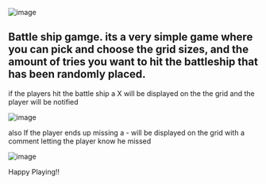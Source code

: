 ![image](https://user-images.githubusercontent.com/100727900/173942609-5b99cfd9-2a43-429a-8c73-5d97a223740b.png)

Battle ship gamge.
its a very simple game where you can pick and choose the grid sizes,
and the amount of tries you want to hit the battleship that has been randomly placed.
----------------------------------------------------------------------------------------------------------------------------

if the players hit the battle ship a X will be displayed on the the grid and the player will be notified


![image](https://user-images.githubusercontent.com/100727900/173953735-fa11bf78-3d90-4e0a-b635-fd48f031f4b4.png)




also If the player ends up missing a - will be displayed on the grid with a comment letting the player know he missed


![image](https://user-images.githubusercontent.com/100727900/173951845-55b3db07-522b-4e5e-8260-5a4196accaa2.png)




Happy Playing!!
